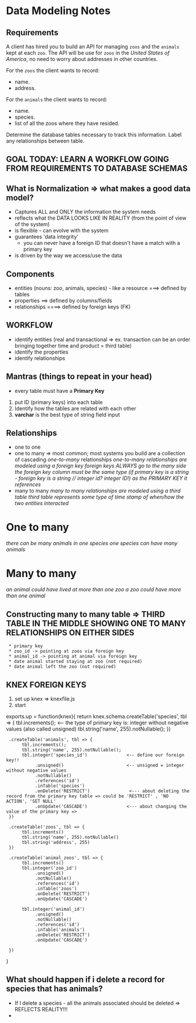 # Data Modeling Notes

## Requirements

A client has hired you to build an API for managing `zoos` and the `animals` kept at each `zoo`. The API will be use for `zoos` in the _United States of America_, no need to worry about addresses in other countries.

For the `zoos` the client wants to record:

- name.
- address.

For the `animals` the client wants to record:

- name.
- species.
- list of all the zoos where they have resided.

Determine the database tables necessary to track this information.
Label any relationships between table.

## GOAL TODAY: LEARN A WORKFLOW GOING FROM REQUIREMENTS TO DATABASE SCHEMAS 


## What is Normalization => what makes a good data model?
- Captures ALL and ONLY the information the system needs
- reflects what the DATA LOOKS LIKE IN REALITY (from the point of view of the system)
- is flexible - can evolve with the system 
- guarantees 'data integrity' 
     - you can never have a foreign ID that doesn't have a match with a primary key 
- is driven by the way we access/use the data 

## Components
- entities (nouns: zoo, animals, species) - like a resource ===> defined by tables
- properties ==> defined by columns/fields
- relationships ====> defined by foreign keys (FK)

## WORKFLOW
- identify entities (real and transactional => ex. transaction can be an order bringing together time and product = third table)
- identify the properties 
- identify relationships


## Mantras (things to repeat in your head)
- every table must have a **Primary Key**

1. put ID (primary keys) into each table
2. Identify how the tables are related with each other 
3. **varchar** is the best type of string field input 


## Relationships
- one to one
- one to many => most common; most systems you build are a collection of cascading *one-to-many* relationships
     *one-to-many relationships are modeled using a _foreign key_*
     *foreign keys ALWAYS go to the many side*
     *the foreign key column must be the same type (if primary key is a string - foreign key is a string // integer id? integer ID!) as the _PRIMARY KEY_ it references*
- many to many
     *many to many relationships are modeled using a third table*
     *third table represents some type of time stamp of when/how the two entities interacted*

# One to many
_there can be many animals in one species_
_one species can have many animals_

# Many to many
_an animal could have lived at more than one zoo_
_a zoo could have more than one animal_
## Constructing many to many table => THIRD TABLE IN THE MIDDLE SHOWING ONE TO MANY RELATIONSHIPS ON EITHER SIDES 
     * primary key
     * zoo_id -> pointing at zoos via foreign key 
     * animal_id -> pointing at animal via foreign key 
     * date animal started staying at zoo (not required)
     * date animal left the zoo (not required)



## KNEX FOREIGN KEYS 
1. set up knex => knexfile.js
2. start



exports.up = function(knex){
     return knex.schema.createTable('species', tbl => {
          tbl.increments();                                     <-- the type of primary key is: integer without negative values (also called unsigned)
          tbl.string('name', 255).notNullable();
     })

     .createTable('animals', tbl => {
          tbl.increments();       
          tbl.string('name', 255).notNullable();
          tbl.integer('species_id')               <-- define our foreign key!!
               .unsigned()                        <-- unsigned = integer without negative values
               .notNullable()
               .references('id')
               .inTable('species')
               .onDelete('RESTRICT')               <--- about deleting the record from the primary key table => could be 'RESTRICT' , 'NO ACTION', 'SET NULL' 
               .onUpdate('CASCADE')               <--- about changing the value of the primary key => 
     })

     .createTable('zoos', tbl => {
          tbl.increments()
          tbl.string('name', 255).notNullable()
          tbl.string('address', 255)
     })

     .createTable('animal_zoos', tbl => {
          tbl.increments()
          tbl.integer('zoo_id')
               .unsigned()
               .notNullable()
               .references('id')
               .inTable('zoos')
               .onDelete('RESTRICT')
               .onUpdate('CASCADE')

          tbl.integer('animal_id')
               .unsigned()
               .notNullable()
               .references('id')
               .inTable('animals')
               .onDelete('RESTRICT')
               .onUpdate('CASCADE')
         
     })

}



## What should happen if i delete a record for species that has animals?
* If I delete a species - all the animals associated should be deleted => REFLECTS REALITY!!!
*  
